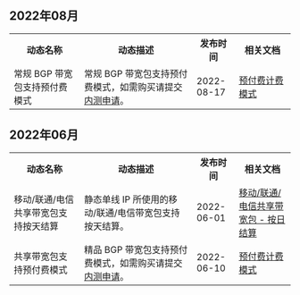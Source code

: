 ## 2022年08月
<table>
<tr>
<th width="25%">动态名称</th>
<th width="40%">动态描述</th>
<th width="15%">发布时间</th>
<th width="20%">相关文档</th>
</tr>
<tr>
<td>常规 BGP 带宽包支持预付费模式</td> 
<td>常规 BGP 带宽包支持预付费模式，如需购买请提交 <a href="https://cloud.tencent.com/apply/p/6b45aewuovj">内测申请</a>。</td> 
<td>2022-08-17</td> 
<td><a href="https://cloud.tencent.com/document/product/684/15255#bgp">预付费计费模式</a></td> 
</tr>
</table>


## 2022年06月
<table>
<tr>
<th width="25%">动态名称</th>
<th width="40%">动态描述</th>
<th width="15%">发布时间</th>
<th width="20%">相关文档</th>
</tr>
<tr>
<td>移动/联通/电信共享带宽包支持按天结算</td> 
<td>静态单线 IP 所使用的移动/联通/电信带宽包支持按天结算。</td> 
<td>2022-06-01</td> 
<td><a href="https://cloud.tencent.com/document/product/684/15255#arjs">移动/联通/电信共享带宽包 - 按日结算</a></td> 
</tr>
<tr>
<td>共享带宽包支持预付费模式</td> 
<td>精品 BGP 带宽包支持预付费模式，如需购买请提交 <a href="https://cloud.tencent.com/apply/p/224jt7718s8">内测申请</a>。</td> 
<td>2022-06-10</td> 
<td><a href="https://cloud.tencent.com/document/product/684/75236#BGPYFF">预付费计费模式</a></td> 
</tr>
</table>
